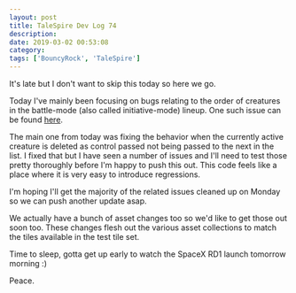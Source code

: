 ```yaml
---
layout: post
title: TaleSpire Dev Log 74
description:
date: 2019-03-02 00:53:08
category:
tags: ['BouncyRock', 'TaleSpire']
---
```


It's late but I don't want to skip this today so here we go.

Today I've mainly been focusing on bugs relating to the order of creatures in the battle-mode (also called initiative-mode) lineup. One such issue can be found [here](https://github.com/Bouncyrock/TaleSpire-Alpha-Public-Issue-Tracker/issues/88).

The main one from today was fixing the behavior when the currently active creature is deleted as control passed not being passed to the next in the list. I fixed that but I have seen a number of issues and I'll need to test those pretty thoroughly before I'm happy to push this out. This code feels like a place where it is very easy to introduce regressions.

I'm hoping I'll get the majority of the related issues cleaned up on Monday so we can push another update asap.

We actually have a bunch of asset changes too so we'd like to get those out soon too. These changes flesh out the various asset collections to match the tiles available in the test tile set.

Time to sleep, gotta get up early to watch the SpaceX RD1 launch tomorrow morning :)

Peace.
